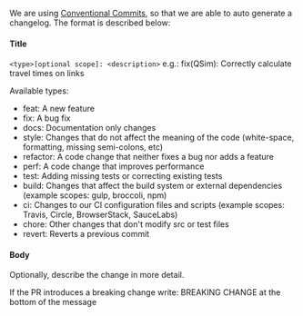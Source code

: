 We are using [Conventional Commits](https://www.conventionalcommits.org/en/v1.0.0/), so that we are able to auto generate a changelog. The format is described below:

#### Title
`<type>[optional scope]: <description>` e.g.: fix(QSim): Correctly calculate travel times on links

Available types:
 - feat: A new feature
 - fix: A bug fix
 - docs: Documentation only changes
 - style: Changes that do not affect the meaning of the code (white-space, formatting, missing semi-colons, etc)
 - refactor: A code change that neither fixes a bug nor adds a feature
 - perf: A code change that improves performance
 - test: Adding missing tests or correcting existing tests
 - build: Changes that affect the build system or external dependencies (example scopes: gulp, broccoli, npm)
 - ci: Changes to our CI configuration files and scripts (example scopes: Travis, Circle, BrowserStack, SauceLabs)
 - chore: Other changes that don't modify src or test files
 - revert: Reverts a previous commit

#### Body
Optionally, describe the change in more detail.

If the PR introduces a breaking change write: BREAKING CHANGE at the bottom of the message
